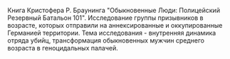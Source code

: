 Книга Кристофера Р. Браунинга "Обыкновенные Люди: Полицейский Резервный Батальон 101".
Исследование группы призывников в возрасте, которых отправили на аннексированные и оккупированные Германией территории.
Тема исследования - внутренняя динамика отряда убийц, трансформация обыкновенных мужчин среднего возраста в геноцидальных палачей.